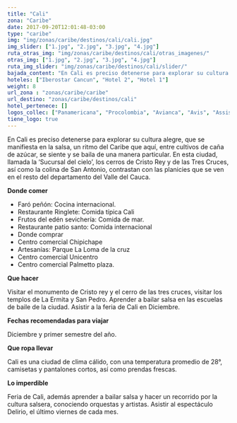 ```yaml
---
title: "Cali"
zona: "Caribe"
date: 2017-09-20T12:01:48-03:00
type: "caribe"
img: "img/zonas/caribe/destinos/cali/cali.jpg"
img_slider: ["1.jpg", "2.jpg", "3.jpg", "4.jpg"]
ruta_otras_img: "img/zonas/caribe/destinos/cali/otras_imagenes/"
otras_img: ["1.jpg", "2.jpg", "3.jpg", "4.jpg"]
ruta_img_slider: "img/zonas/caribe/destinos/cali/slider/"
bajada_content: "En Cali es preciso detenerse para explorar su cultura alegre, que se manifiesta en la salsa, un ritmo del Caribe que aquí, entre cultivos de caña de azúcar, se siente y se baila de una manera particular."
hoteles: ["Iberostar Cancun", "Hotel 2", "Hotel 1"]
weight: 8
url_zona : "zonas/caribe/caribe"
url_destino: "zonas/caribe/destinos/cali"
hotel_pertenece: []
logos_collec: ["Panamericana", "Procolombia", "Avianca", "Avis", "Assist Card"]
tiene_logo: true
---
```

En Cali es preciso detenerse para explorar su cultura alegre, que se manifiesta en la salsa, un ritmo del Caribe que aquí, entre cultivos de caña de azúcar, se siente y se baila de una manera particular. En esta ciudad, llamada la ‘Sucursal del cielo’, los cerros de Cristo Rey y de las Tres Cruces, así como la colina de San Antonio, contrastan con las planicies que se ven en el resto del departamento del Valle del Cauca.

**Donde comer**

- Faró peñón: Cocina internacional.
- Restaurante Ringlete: Comida típica Cali
- Frutos del edén sevichería: Comida de mar.
- Restaurante patio santo: Comida internacional
- Donde comprar
- Centro comercial Chipichape
- Artesanías: Parque La Loma de la cruz
- Centro comercial Unicentro
- Centro comercial Palmetto plaza.

**Que hacer**

Visitar el monumento de Cristo rey y el cerro de las tres cruces, visitar los templos de La Ermita y San Pedro. Aprender a bailar salsa en las escuelas de baile de la ciudad. Asistir a la feria de Cali en Diciembre.

**Fechas recomendadas para viajar**

Diciembre y primer semestre del año.

**Que ropa llevar**

Cali es una ciudad de clima cálido, con una temperatura promedio de 28°, camisetas y pantalones cortos, así como prendas frescas.

**Lo imperdible**

Feria de Cali, además aprender a bailar salsa y hacer un recorrido por la cultura salsera, conociendo orquestas y artistas. Asistir al espectáculo Delirio, el último viernes de cada mes.

